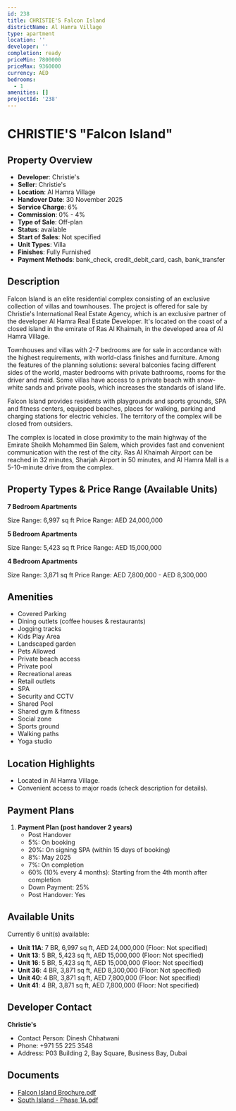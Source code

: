 ```yaml
---
id: 238
title: CHRISTIE'S Falcon Island
districtName: Al Hamra Village
type: apartment
location: ''
developer: ''
completion: ready
priceMin: 7800000
priceMax: 9360000
currency: AED
bedrooms:
  - 1
amenities: []
projectId: '238'
---
```


# CHRISTIE'S "Falcon Island"

## Property Overview
- **Developer**: Christie's
- **Seller**: Christie's
- **Location**: Al Hamra Village
- **Handover Date**: 30 November 2025
- **Service Charge**: 6%
- **Commission**: 0% - 4%
- **Type of Sale**: Off-plan
- **Status**: available
- **Start of Sales**: Not specified
- **Unit Types**: Villa
- **Finishes**: Fully Furnished
- **Payment Methods**: bank_check, credit_debit_card, cash, bank_transfer

## Description
Falcon Island is an elite residential complex consisting of an exclusive collection of villas and townhouses. The project is offered for sale by Christie's International Real Estate Agency, which is an exclusive partner of the developer Al Hamra Real Estate Developer. It's located on the coast of a closed island in the emirate of Ras Al Khaimah, in the developed area of Al Hamra Village.

Townhouses and villas with 2-7 bedrooms are for sale in accordance with the highest requirements, with world-class finishes and furniture. Among the features of the planning solutions: several balconies facing different sides of the world, master bedrooms with private bathrooms, rooms for the driver and maid. Some villas have access to a private beach with snow-white sands and private pools, which increases the standards of island life.

Falcon Island provides residents with playgrounds and sports grounds, SPA and fitness centers, equipped beaches, places for walking, parking and charging stations for electric vehicles. The territory of the complex will be closed from outsiders. 

The complex is located in close proximity to the main highway of the Emirate Sheikh Mohammed Bin Salem, which provides fast and convenient communication with the rest of the city. Ras Al Khaimah Airport can be reached in 32 minutes, Sharjah Airport in 50 minutes, and Al Hamra Mall is a 5-10-minute drive from the complex.

## Property Types & Price Range (Available Units)
**7 Bedroom Apartments**

Size Range: 6,997 sq ft
Price Range: AED 24,000,000

**5 Bedroom Apartments**

Size Range: 5,423 sq ft
Price Range: AED 15,000,000

**4 Bedroom Apartments**

Size Range: 3,871 sq ft
Price Range: AED 7,800,000 - AED 8,300,000

## Amenities
- Covered Parking
- Dining outlets  (coffee houses & restaurants)
- Jogging tracks
- Kids Play Area
- Landscaped garden
- Pets Allowed
- Private beach access
- Private pool
- Recreational areas
- Retail outlets
- SPA
- Security and CCTV
- Shared Pool
- Shared gym & fitness
- Social zone
- Sports ground
- Walking paths
- Yoga studio

## Location Highlights
- Located in Al Hamra Village.
- Convenient access to major roads (check description for details).

## Payment Plans
1. **Payment Plan (post handover 2 years)**
   - Post Handover
   - 5%: On booking
   - 20%: On signing SPA (within 15 days of booking)
   - 8%: May 2025
   - 7%: On completion
   - 60% (10% every 4 months): Starting from the 4th month after completion
   - Down Payment: 25%
   - Post Handover: Yes

## Available Units
Currently 6 unit(s) available:
- **Unit 11A**: 7 BR, 6,997 sq ft, AED 24,000,000 (Floor: Not specified)
- **Unit 13**: 5 BR, 5,423 sq ft, AED 15,000,000 (Floor: Not specified)
- **Unit 16**: 5 BR, 5,423 sq ft, AED 15,000,000 (Floor: Not specified)
- **Unit 36**: 4 BR, 3,871 sq ft, AED 8,300,000 (Floor: Not specified)
- **Unit 40**: 4 BR, 3,871 sq ft, AED 7,800,000 (Floor: Not specified)
- **Unit 41**: 4 BR, 3,871 sq ft, AED 7,800,000 (Floor: Not specified)

## Developer Contact
**Christie's**
- Contact Person: Dinesh Chhatwani
- Phone: +971 55 225 3548
- Address: P03 Building 2, Bay Square, Business Bay, Dubai

## Documents
- [Falcon Island Brochure.pdf](https://cdn.geniemap.net/2023/07/10/APVULNd8cPh6PehQRlxhw98dJzqGFSFmyDqrBycR.pdf)
- [South Island - Phase 1A.pdf](https://cdn.geniemap.net/2023/07/10/1qPjSdTBV8JwJWUy0xA2YhUT2bFR8KFHu3qEnOfJ.pdf)
